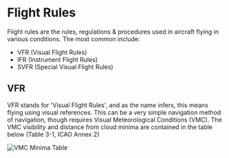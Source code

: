 # Flight Rules

Flight rules are the rules, regulations & procedures used in aircraft flying in various conditions. The most common include:

- VFR (Visual Flight Rules)
- IFR (Instrument Flight Rules)
- SVFR (Special Visual Flight Rules)

## VFR

VFR stands for 'Visual Flight Rules', and as the name infers, this means flying using visual references. This can be a very simple navigation method of navigation, though requires Visual Meteorological Conditions (VMC). The VMC visibility and distance from cloud minima are contained in the table below (Table 3-1, ICAO Annex 2)

![VMC Minima Table](.../assets/VMC_Minima.PNG)
        
